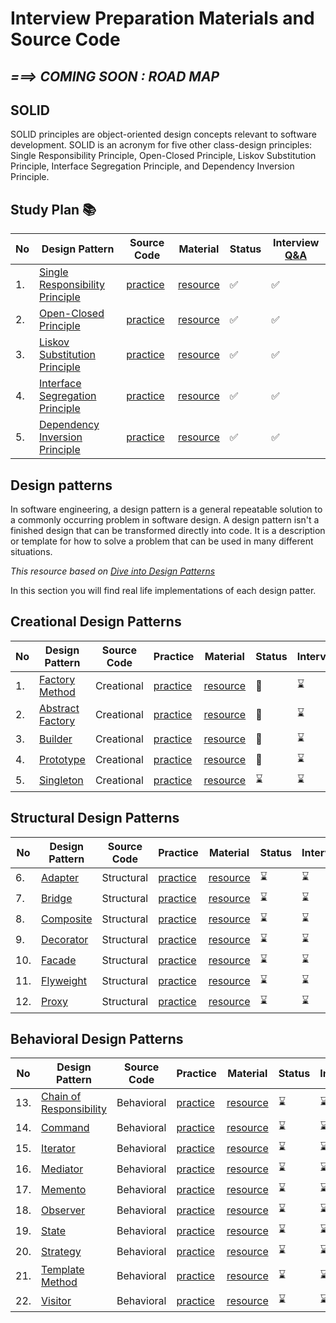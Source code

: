 
# Interview Preparation Materials and Source Code



## <i> ===> COMING SOON : ROAD MAP </i>





## SOLID 
SOLID principles are object-oriented design concepts relevant to software development. SOLID is an acronym for five other class-design principles: Single Responsibility Principle, Open-Closed Principle, Liskov Substitution Principle, Interface Segregation Principle, and Dependency Inversion Principle.

## Study Plan 📚
|No|Design Pattern|Source Code|Material|Status|Interview [Q&A]()|
|--|--------------|-----------|--------|------|---------|
|1.| [Single Responsibility Principle](https://github.com/rom0noff/Java-Interview-Guide/tree/master/SOLID/Single%20Responsibility%20Principle)|[practice](https://github.com/rom0noff/Java-Interview-Guide/tree/master/SOLID/Single%20Responsibility%20Principle/practice)|[resource](https://github.com/rom0noff/Java-Interview-Guide/tree/master/SOLID/Single%20Responsibility%20Principle/resource)|✅|✅|
|2.| [Open-Closed Principle](https://github.com/rom0noff/Java-Interview-Guide/tree/master/SOLID/Open-Closed%20Principle)|[practice](https://github.com/rom0noff/Java-Interview-Guide/tree/master/SOLID/Open-Closed%20Principle/practice)|[resource](https://github.com/rom0noff/Java-Interview-Guide/tree/master/SOLID/Open-Closed%20Principle/resource)|✅|✅|
|3.| [Liskov Substitution Principle](https://github.com/rom0noff/Java-Interview-Guide/tree/master/SOLID/Liskov%20Substitution%20Principle)|[practice](https://github.com/rom0noff/Java-Interview-Guide/tree/master/SOLID/Liskov%20Substitution%20Principle/practice)|[resource](https://github.com/rom0noff/Java-Interview-Guide/tree/master/SOLID/Liskov%20Substitution%20Principle/resource)|✅|✅|
|4.| [Interface Segregation Principle](https://github.com/rom0noff/Java-Interview-Guide/tree/master/SOLID/Interface%20Segregation%20Principle)|[practice](https://github.com/rom0noff/Java-Interview-Guide/tree/master/SOLID/Interface%20Segregation%20Principle/practice)|[resource](https://github.com/rom0noff/Java-Interview-Guide/tree/master/SOLID/Interface%20Segregation%20Principle/resource)|✅|✅|
|5.| [Dependency Inversion Principle](https://github.com/rom0noff/Java-Interview-Guide/tree/master/SOLID/Dependency%20Inversion%20Principle)|[practice](https://github.com/rom0noff/Java-Interview-Guide/tree/master/SOLID/Dependency%20Inversion%20Principle/practice)|[resource](https://github.com/rom0noff/Java-Interview-Guide/tree/master/SOLID/Dependency%20Inversion%20Principle/resource)|✅|✅|

## Design patterns
In software engineering, a design pattern is a general repeatable solution to a commonly occurring problem in software design. 
A design pattern isn't a finished design that can be transformed directly into code.
It is a description or template for how to solve a problem that can be used in many different situations.

_This resource based on [Dive into Design Patterns ](https://github.com/rom0noff/Java-Interview-Guide/blob/master/design-patterns/Resource%20Books/Dive%20into%20Design%20Patterns.pdf)_

In this section you will find real life implementations of each design patter.

## Creational Design Patterns 
|No|Design Pattern|Source Code|Practice|Material|Status|Interview|
|--|--------------|-----------|--------|-------|-------|---------|
|1.| [Factory Method](https://github.com/rom0noff/Java-Interview-Guide/tree/master/design-patterns/Creational%20Design%20Patterns/factory-method)|Creational|[practice](https://github.com/rom0noff/Java-Interview-Guide/tree/master/design-patterns/Creational%20Design%20Patterns/factory-method/practice)|[resource](https://github.com/rom0noff/Java-Interview-Guide/tree/master/design-patterns/Creational%20Design%20Patterns/factory-method/resource)|:book:|:hourglass:|
|2.| [Abstract Factory](https://github.com/rom0noff/Java-Interview-Guide/tree/master/design-patterns/Creational%20Design%20Patterns/abstract%20factory)|Creational|[practice](https://github.com/rom0noff/Java-Interview-Guide/tree/master/design-patterns/Creational%20Design%20Patterns/abstract%20factory/practice)|[resource](https://github.com/rom0noff/Java-Interview-Guide/tree/master/design-patterns/Creational%20Design%20Patterns/abstract%20factory/resource)|:book:|:hourglass:|
|3.| [Builder](https://github.com/rom0noff/Java-Interview-Guide/tree/master/design-patterns/Creational%20Design%20Patterns/builder)|Creational|[practice](https://github.com/rom0noff/Java-Interview-Guide/tree/master/design-patterns/Creational%20Design%20Patterns/builder/practice)|[resource](https://github.com/rom0noff/Java-Interview-Guide/tree/master/design-patterns/Creational%20Design%20Patterns/builder/resource)|:book:|:hourglass:|
|4.| [Prototype](https://github.com/rom0noff/Java-Interview-Guide/tree/master/design-patterns/Creational%20Design%20Patterns/prototype)|Creational|[practice](https://github.com/rom0noff/Java-Interview-Guide/tree/master/design-patterns/Creational%20Design%20Patterns/prototype/practice)|[resource](https://github.com/rom0noff/Java-Interview-Guide/tree/master/design-patterns/Creational%20Design%20Patterns/prototype/resource)|:book:|:hourglass:|
|5.| [Singleton](https://github.com/rom0noff/Java-Interview-Guide/tree/master/design-patterns/Creational%20Design%20Patterns/singleton)|Creational|[practice](https://github.com/rom0noff/Java-Interview-Guide/tree/master/design-patterns/Creational%20Design%20Patterns/singleton/practice)|[resource](https://github.com/rom0noff/Java-Interview-Guide/tree/master/design-patterns/Creational%20Design%20Patterns/singleton/resource)|:hourglass:|:hourglass:|

## Structural Design Patterns 
|No|Design Pattern|Source Code|Practice|Material|Status|Interview|
|--|--------------|-----------|--------|-------|-------|---------|
|6.| [Adapter](https://github.com/rom0noff/Java-Interview-Guide/tree/master/design-patterns/Structural%20Design%20Patterns/adapter)|Structural|[practice](https://github.com/rom0noff/Java-Interview-Guide/tree/master/design-patterns/Structural%20Design%20Patterns/adapter/practice)|[resource](https://github.com/rom0noff/Java-Interview-Guide/tree/master/design-patterns/Structural%20Design%20Patterns/adapter/resource)|:hourglass:|:hourglass:|
|7.| [Bridge](https://github.com/rom0noff/Java-Interview-Guide/tree/master/design-patterns/Structural%20Design%20Patterns/bridge)|Structural|[practice](https://github.com/rom0noff/Java-Interview-Guide/tree/master/design-patterns/Structural%20Design%20Patterns/bridge/practice)|[resource](https://github.com/rom0noff/Java-Interview-Guide/tree/master/design-patterns/Structural%20Design%20Patterns/bridge/resource)|:hourglass:|:hourglass:|
|8.| [Composite](https://github.com/rom0noff/Java-Interview-Guide/tree/master/design-patterns/Structural%20Design%20Patterns/composite)|Structural|[practice](https://github.com/rom0noff/Java-Interview-Guide/tree/master/design-patterns/Structural%20Design%20Patterns/composite/practice)|[resource](https://github.com/rom0noff/Java-Interview-Guide/tree/master/design-patterns/Structural%20Design%20Patterns/composite/resource)|:hourglass:|:hourglass:|
|9.| [Decorator](https://github.com/rom0noff/Java-Interview-Guide/tree/master/design-patterns/Structural%20Design%20Patterns/decorator)|Structural|[practice](https://github.com/rom0noff/Java-Interview-Guide/tree/master/design-patterns/Structural%20Design%20Patterns/decorator/practice)|[resource](https://github.com/rom0noff/Java-Interview-Guide/tree/master/design-patterns/Structural%20Design%20Patterns/decorator/resource)|:hourglass:|:hourglass:|
|10.| [Facade](https://github.com/rom0noff/Java-Interview-Guide/tree/master/design-patterns/Structural%20Design%20Patterns/facade)|Structural|[practice](https://github.com/rom0noff/Java-Interview-Guide/tree/master/design-patterns/Structural%20Design%20Patterns/facade/practice)|[resource](https://github.com/rom0noff/Java-Interview-Guide/tree/master/design-patterns/Structural%20Design%20Patterns/facade/resource)|:hourglass:|:hourglass:|
|11.| [Flyweight](https://github.com/rom0noff/Java-Interview-Guide/tree/master/design-patterns/Structural%20Design%20Patterns/flyweight)|Structural|[practice](https://github.com/rom0noff/Java-Interview-Guide/tree/master/design-patterns/Structural%20Design%20Patterns/flyweight/practice)|[resource](https://github.com/rom0noff/Java-Interview-Guide/tree/master/design-patterns/Structural%20Design%20Patterns/flyweight/resource)|:hourglass:|:hourglass:|
|12.| [Proxy](https://github.com/rom0noff/Java-Interview-Guide/tree/master/design-patterns/Structural%20Design%20Patterns/proxy)|Structural|[practice](https://github.com/rom0noff/Java-Interview-Guide/tree/master/design-patterns/Structural%20Design%20Patterns/proxy/practice)|[resource](https://github.com/rom0noff/Java-Interview-Guide/tree/master/design-patterns/Structural%20Design%20Patterns/proxy/resource)|:hourglass:|:hourglass:|

## Behavioral Design Patterns 
|No|Design Pattern|Source Code|Practice|Material|Status|Interview|
|--|--------------|-----------|--------|-------|-------|---------|
|13.| [Chain of </br> Responsibility](https://github.com/rom0noff/Java-Interview-Guide/tree/master/design-patterns/Behavioral%20Design%20Patterns/chain%20of%20responsibility)|Behavioral|[practice](https://github.com/rom0noff/Java-Interview-Guide/tree/master/design-patterns/Behavioral%20Design%20Patterns/chain%20of%20responsibility/practice)|[resource](https://github.com/rom0noff/Java-Interview-Guide/tree/master/design-patterns/Behavioral%20Design%20Patterns/chain%20of%20responsibility/resource)|:hourglass:|:hourglass:|
|14.| [Command](https://github.com/rom0noff/Java-Interview-Guide/tree/master/design-patterns/Behavioral%20Design%20Patterns/command)|Behavioral|[practice](https://github.com/rom0noff/Java-Interview-Guide/tree/master/design-patterns/Behavioral%20Design%20Patterns/command/practice)|[resource](https://github.com/rom0noff/Java-Interview-Guide/tree/master/design-patterns/Behavioral%20Design%20Patterns/command/resource)|:hourglass:|:hourglass:|
|15.| [Iterator](https://github.com/rom0noff/Java-Interview-Guide/tree/master/design-patterns/Behavioral%20Design%20Patterns/iterator)|Behavioral |[practice](https://github.com/rom0noff/Java-Interview-Guide/tree/master/design-patterns/Behavioral%20Design%20Patterns/iterator/practice)|[resource](https://github.com/rom0noff/Java-Interview-Guide/tree/master/design-patterns/Behavioral%20Design%20Patterns/iterator/resource)|:hourglass:|:hourglass:|
|16.| [Mediator](https://github.com/rom0noff/Java-Interview-Guide/tree/master/design-patterns/Behavioral%20Design%20Patterns/mediator)|Behavioral|[practice](https://github.com/rom0noff/Java-Interview-Guide/tree/master/design-patterns/Behavioral%20Design%20Patterns/mediator/practice)|[resource](https://github.com/rom0noff/Java-Interview-Guide/tree/master/design-patterns/Behavioral%20Design%20Patterns/mediator/resource)|:hourglass:|:hourglass:|
|17.| [Memento](https://github.com/rom0noff/Java-Interview-Guide/tree/master/design-patterns/Behavioral%20Design%20Patterns/memento)|Behavioral|[practice](https://github.com/rom0noff/Java-Interview-Guide/tree/master/design-patterns/Behavioral%20Design%20Patterns/memento/practice)|[resource](https://github.com/rom0noff/Java-Interview-Guide/tree/master/design-patterns/Behavioral%20Design%20Patterns/memento/resource)|:hourglass:|:hourglass:|
|18.| [Observer](https://github.com/rom0noff/Java-Interview-Guide/tree/master/design-patterns/Behavioral%20Design%20Patterns/observer)|Behavioral|[practice](https://github.com/rom0noff/Java-Interview-Guide/tree/master/design-patterns/Behavioral%20Design%20Patterns/observer/practice)|[resource](https://github.com/rom0noff/Java-Interview-Guide/tree/master/design-patterns/Behavioral%20Design%20Patterns/observer/resource)|:hourglass:|:hourglass:|
|19.| [State](https://github.com/rom0noff/Java-Interview-Guide/tree/master/design-patterns/Behavioral%20Design%20Patterns/state)|Behavioral|[practice](https://github.com/rom0noff/Java-Interview-Guide/tree/master/design-patterns/Behavioral%20Design%20Patterns/state/practice)|[resource](https://github.com/rom0noff/Java-Interview-Guide/tree/master/design-patterns/Behavioral%20Design%20Patterns/state/resource)|:hourglass:|:hourglass:|
|20.| [Strategy](https://github.com/rom0noff/Java-Interview-Guide/tree/master/design-patterns/Behavioral%20Design%20Patterns/strategy)|Behavioral|[practice](https://github.com/rom0noff/Java-Interview-Guide/tree/master/design-patterns/Behavioral%20Design%20Patterns/strategy/practice)|[resource](https://github.com/rom0noff/Java-Interview-Guide/tree/master/design-patterns/Behavioral%20Design%20Patterns/strategy/resource)|:hourglass:|:hourglass:|
|21.| [Template </br> Method](https://github.com/rom0noff/Java-Interview-Guide/tree/master/design-patterns/Behavioral%20Design%20Patterns/templete%20method)|Behavioral |[practice](https://github.com/rom0noff/Java-Interview-Guide/tree/master/design-patterns/Behavioral%20Design%20Patterns/templete%20method/practice)|[resource](https://github.com/rom0noff/Java-Interview-Guide/tree/master/design-patterns/Behavioral%20Design%20Patterns/templete%20method/resource)|:hourglass:|:hourglass:|
|22.| [Visitor](https://github.com/rom0noff/Java-Interview-Guide/tree/master/design-patterns/Behavioral%20Design%20Patterns/visitor)|Behavioral|[practice](https://github.com/rom0noff/Java-Interview-Guide/tree/master/design-patterns/Behavioral%20Design%20Patterns/visitor/practice)|[resource](https://github.com/rom0noff/Java-Interview-Guide/tree/master/design-patterns/Behavioral%20Design%20Patterns/visitor/resource)|:hourglass:|:hourglass:|
